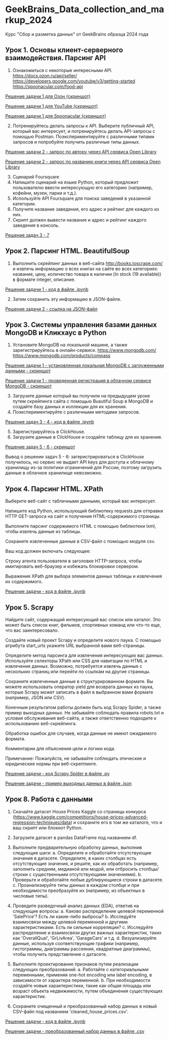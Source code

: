 # GeekBrains_Data_collection_and_markup_2024
Курс "Сбор и разметка данных" от GeekBrains образца 2024 года

## Урок 1. Основы клиент-серверного взаимодействия. Парсинг API
1. Ознакомиться с некоторые интересными API. https://docs.ozon.ru/api/seller/ https://developers.google.com/youtube/v3/getting-started https://spoonacular.com/food-api

[Решение задачи 1 для Озон (скриншот)](https://github.com/AndreyOmi/GeekBrains_Data_collection_and_markup_2024/blob/main/Seminar_№1/Изучение%20API%20Озон.JPG)

[Решение задачи 1 для YouTube (скриншот)](https://github.com/AndreyOmi/GeekBrains_Data_collection_and_markup_2024/blob/main/Seminar_№1/Изучение%20API%20Youtube_.JPG)

[Решение задачи 1 для Spoonacular (скриншот)](https://github.com/AndreyOmi/GeekBrains_Data_collection_and_markup_2024/blob/main/Seminar_№1/Изучение%20API%20spoonacular_.JPG)

2. Потренируйтесь делать запросы к API. Выберите публичный API, который вас интересует, и потренируйтесь делать API-запросы с помощью Postman. Поэкспериментируйте с различными типами запросов и попробуйте получить различные типы данных.

[Решение задачи 2 - запрос по автору через API сервиса Open Library](https://github.com/AndreyOmi/GeekBrains_Data_collection_and_markup_2024/blob/main/Seminar_№1/Публичный%20API%20Open%20Library%20Поиск%20по%20автору.JPG)

[Решение задачи 2 - запрос по названию книги через API сервиса Open Library](https://github.com/AndreyOmi/GeekBrains_Data_collection_and_markup_2024/blob/main/Seminar_№1/Публичный%20API%20Open%20Library%20Поиск%20по%20книге.JPG)

3. Сценарий Foursquare
4. Напишите сценарий на языке Python, который предложит пользователю ввести интересующую его категорию (например, кофейни, музеи, парки и т.д.).
5. Используйте API Foursquare для поиска заведений в указанной категории.
6. Получите название заведения, его адрес и рейтинг для каждого из них.
7. Скрипт должен вывести название и адрес и рейтинг каждого заведения в консоль.

[Решение задач 3 - 7](https://github.com/AndreyOmi/GeekBrains_Data_collection_and_markup_2024/blob/main/Seminar_№1/homework_seminar_1_05-03-2024_.ipynb)

## Урок 2. Парсинг HTML. BeautifulSoup
1. Выполнить скрейпинг данных в веб-сайта http://books.toscrape.com/ и извлечь информацию о всех книгах на сайте во всех категориях: название, цену, количество товара в наличии (In stock (19 available)) в формате integer, описание.

[Решение задачи 1 - код в файле .ipynb](https://github.com/AndreyOmi/GeekBrains_Data_collection_and_markup_2024/blob/main/Seminar_№2/homework_seminar_2_08-03-2024.ipynb)

2. Затем сохранить эту информацию в JSON-файле.

[Решение задачи 2 - ссылка на JSON-файл](https://github.com/AndreyOmi/GeekBrains_Data_collection_and_markup_2024/blob/main/Seminar_№2/books_from_books.toscrape.com.json)
   
## Урок 3. Системы управления базами данных MongoDB и Кликхаус в Python
1. Установите MongoDB на локальной машине, а также зарегистрируйтесь в онлайн-сервисе. https://www.mongodb.com/ https://www.mongodb.com/products/compass

[Решение задачи 1 - установленная локальная MongoDB с загруженными данными - скриншот](https://github.com/AndreyOmi/GeekBrains_Data_collection_and_markup_2024/blob/main/Seminar_№3/MongoDB%20с%20загруженными%20данными.JPG)

[Решение задачи 1 - проведенная регистрация в облачном сервисе MongoDB - скриншот](https://github.com/AndreyOmi/GeekBrains_Data_collection_and_markup_2024/blob/main/Seminar_№3/Регистрация%20в%20облачном%20сервисе%20MongoDB.JPG)

3. Загрузите данные который вы получили на предыдущем уроке путем скрейпинга сайта с помощью Buautiful Soup в MongoDB и создайте базу данных и коллекции для их хранения.
4. Поэкспериментируйте с различными методами запросов.

[Решение задач 3 - 4 - код в файле .ipynb](https://github.com/AndreyOmi/GeekBrains_Data_collection_and_markup_2024/blob/main/Seminar_№3/homework_seminar_3_12-03-2024.ipynb)   

5. Зарегистрируйтесь в ClickHouse.
6. Загрузите данные в ClickHouse и создайте таблицу для их хранения.

[Решение задач 5 - 6 - скриншот](https://github.com/AndreyOmi/GeekBrains_Data_collection_and_markup_2024/blob/main/Seminar_№3/Попытка%20работы%20с%20ClickHouse2.JPG)

Вывод о решении задач 5 - 6: загеристрироваться в ClickHouse получилось, но сервис не выдает API keys для доступа к облачному хранилищу из-за политики ограничений для России, поэтому загрузить данные в облачное хранилище невозможно.

## Урок 4. Парсинг HTML. XPath

Выберите веб-сайт с табличными данными, который вас интересует.

Напишите код Python, использующий библиотеку requests для отправки HTTP GET-запроса на сайт и получения HTML-содержимого страницы.

Выполните парсинг содержимого HTML с помощью библиотеки lxml, чтобы извлечь данные из таблицы.

Сохраните извлеченные данные в CSV-файл с помощью модуля csv.

Ваш код должен включать следующее:

Строку агента пользователя в заголовке HTTP-запроса, чтобы имитировать веб-браузер и избежать блокировки сервером.

Выражения XPath для выбора элементов данных таблицы и извлечения их содержимого.

[Решение задачи - код в файле .ipynb](https://github.com/AndreyOmi/GeekBrains_Data_collection_and_markup_2024/blob/main/Seminar_№4/homework_seminar_4_15-03-2024.ipynb)

## Урок 5. Scrapy

Найдите сайт, содержащий интересующий вас список или каталог. Это может быть список книг, фильмов, спортивных команд или что-то еще, что вас заинтересовало.

Создайте новый проект Scrapy и определите нового паука. С помощью атрибута start_urls укажите URL выбранной вами веб-страницы.

Определите метод парсинга для извлечения интересующих вас данных. Используйте селекторы XPath или CSS для навигации по HTML и извлечения данных. Возможно, потребуется извлечь данные с нескольких страниц или перейти по ссылкам на другие страницы.

Сохраните извлеченные данные в структурированном формате. Вы можете использовать оператор yield для возврата данных из паука, которые Scrapy может записать в файл в выбранном вами формате (например, JSON или CSV).

Конечным результатом работы должен быть код Scrapy Spider, а также пример выходных данных. Не забывайте соблюдать правила robots.txt и условия обслуживания веб-сайта, а также ответственно подходите к использованию веб-скрейпинга.

Обработка ошибок для случаев, когда данные не имеют ожидаемого формата.

Комментарии для объяснения цели и логики кода.

Примечание: Пожалуйста, не забывайте соблюдать этические и юридические нормы при веб-скреппинге.

[Решение задачи - код Scrapy Spider в файле .py](https://github.com/AndreyOmi/GeekBrains_Data_collection_and_markup_2024/blob/main/Seminar_№5/books_scraper/books_scraper/spiders/book_spider.py)

[Решение задачи - пример выходных данных в файле .json](https://github.com/AndreyOmi/GeekBrains_Data_collection_and_markup_2024/blob/main/Seminar_№5/books_scraper/books_data_gb_lesson_5.json)


## Урок 8. Работа с данными

1. Скачайте датасет House Prices Kaggle со страницы конкурса (https://www.kaggle.com/competitions/house-prices-advanced-regression-techniques/data) и сохраните его в том же каталоге, что и ваш скрипт или блокнот Python.

2. Загрузите датасет в pandas DataFrame под названием df.

3. Выполните предварительную обработку данных, выполнив следующие шаги: a. Определите и обработайте отсутствующие значения в датасете. Определите, в каких столбцах есть отсутствующие значения, и решите, как их обработать (например, заполнить средним, медианой или модой, или отбросить столбцы/строки с существенными отсутствующими значениями). b. Проверьте и обработайте любые дублирующиеся строки в датасете. c. Проанализируйте типы данных в каждом столбце и при необходимости преобразуйте их (например, из объектных в числовые типы).

4. Проведите разведочный анализ данных (EDA), ответив на следующие вопросы: a. Каково распределение целевой переменной 'SalePrice'? Есть ли какие-либо выбросы? b. Исследуйте взаимосвязи между целевой переменной и другими характеристиками. Есть ли сильные корреляции? c. Исследуйте распределение и взаимосвязи других важных характеристик, таких как 'OverallQual', 'GrLivArea', 'GarageCars' и т.д. d. Визуализируйте данные, используя соответствующие графики (например, гистограммы, диаграммы рассеяния, квадратные диаграммы), чтобы получить представление о датасете.

5. Выполните проектирование признаков путем реализации следующих преобразований: a. Работайте с категориальными переменными, применяя one-hot encoding или label encoding, в зависимости от характера переменной. b. При необходимости создайте новые характеристики, такие как общая площадь или возраст объекта недвижимости, путем объединения существующих характеристик.

6. Сохраните очищенный и преобразованный набор данных в новый CSV-файл под названием 'cleaned_house_prices.csv'.

[Решение задачи - код в файле .ipynb]()

[Решение задачи - преобразованный набор данных в файле .csv]()
